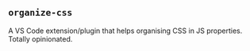 ## `organize-css`

A VS Code extension/plugin that helps organising CSS in JS properties. Totally opinionated.
